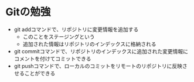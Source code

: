 # Gitの勉強
- git addコマンドで、リポジトリに変更情報を追加する
    - このことをステージングという
    - 追加された情報はリポジトリのインデックスに格納される
- git commitコマンドで、リポジトリのインデックスに追加された変更情報にコメントを付けてコミットできる
- git pushコマンドで、ローカルのコミットをリモートのリポジトリに反映させることができる
